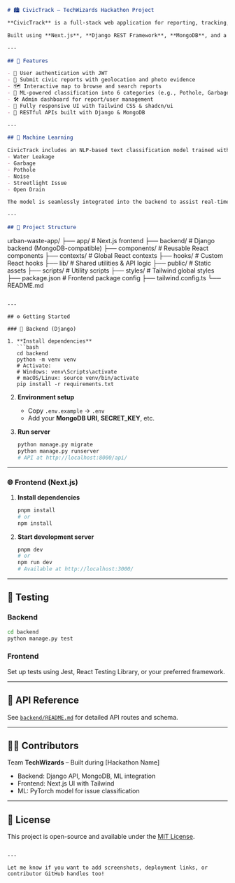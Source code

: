 ```markdown
# 🏙️ CivicTrack — TechWizards Hackathon Project

**CivicTrack** is a full-stack web application for reporting, tracking, and managing civic issues in urban communities. Citizens can easily raise complaints like potholes, garbage overflow, water leakage, and more, while authorities can monitor and resolve them via a dedicated admin panel.

Built using **Next.js**, **Django REST Framework**, **MongoDB**, and a custom **PyTorch ML model** for issue classification.

---

## 🚀 Features

- 🔐 User authentication with JWT
- 📍 Submit civic reports with geolocation and photo evidence
- 🗺️ Interactive map to browse and search reports
- 🧠 ML-powered classification into 6 categories (e.g., Pothole, Garbage, Water Leakage)
- 🛠️ Admin dashboard for report/user management
- 📱 Fully responsive UI with Tailwind CSS & shadcn/ui
- 🔗 RESTful APIs built with Django & MongoDB

---

## 🧠 Machine Learning

CivicTrack includes an NLP-based text classification model trained with PyTorch. When a user submits a report description, the model automatically classifies it into one of six categories:
- Water Leakage
- Garbage
- Pothole
- Noise
- Streetlight Issue
- Open Drain

The model is seamlessly integrated into the backend to assist real-time issue tagging.

---

## 📁 Project Structure

```

urban-waste-app/
├── app/           # Next.js frontend
├── backend/       # Django backend (MongoDB-compatible)
├── components/    # Reusable React components
├── contexts/      # Global React contexts
├── hooks/         # Custom React hooks
├── lib/           # Shared utilities & API logic
├── public/        # Static assets
├── scripts/       # Utility scripts
├── styles/        # Tailwind global styles
├── package.json   # Frontend package config
├── tailwind.config.ts
└── README.md

````

---

## ⚙️ Getting Started

### 🧩 Backend (Django)

1. **Install dependencies**
   ```bash
   cd backend
   python -m venv venv
   # Activate:
   # Windows: venv\Scripts\activate
   # macOS/Linux: source venv/bin/activate
   pip install -r requirements.txt
````

2. **Environment setup**

   * Copy `.env.example` → `.env`
   * Add your **MongoDB URI**, **SECRET\_KEY**, etc.

3. **Run server**

   ```bash
   python manage.py migrate
   python manage.py runserver
   # API at http://localhost:8000/api/
   ```

---

### 🌐 Frontend (Next.js)

1. **Install dependencies**

   ```bash
   pnpm install
   # or
   npm install
   ```

2. **Start development server**

   ```bash
   pnpm dev
   # or
   npm run dev
   # Available at http://localhost:3000/
   ```

---

## 🧪 Testing

### Backend

```bash
cd backend
python manage.py test
```

### Frontend

Set up tests using Jest, React Testing Library, or your preferred framework.

---

## 🔗 API Reference

See [`backend/README.md`](backend/README.md) for detailed API routes and schema.

---

## 👨‍💻 Contributors

Team **TechWizards** – Built during \[Hackathon Name]

* Backend: Django API, MongoDB, ML integration
* Frontend: Next.js UI with Tailwind
* ML: PyTorch model for issue classification

---

## 📜 License

This project is open-source and available under the [MIT License](LICENSE).

```

---

Let me know if you want to add screenshots, deployment links, or contributor GitHub handles too!
```
